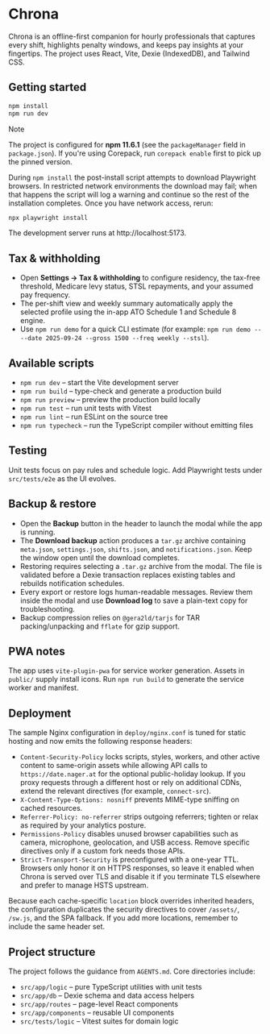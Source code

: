 # Chrona

Chrona is an offline-first companion for hourly professionals that captures every shift, highlights penalty windows, and keeps pay insights at your fingertips. The project uses React, Vite, Dexie (IndexedDB), and Tailwind CSS.

## Getting started

```bash
npm install
npm run dev
```

> [!NOTE]
> The project is configured for **npm 11.6.1** (see the `packageManager` field in `package.json`). If you're using Corepack, run `corepack enable` first to pick up the pinned version.

During `npm install` the post-install script attempts to download Playwright browsers. In restricted network environments the download may fail; when that happens the script will log a warning and continue so the rest of the installation completes. Once you have network access, rerun:

```bash
npx playwright install
```

The development server runs at http://localhost:5173.

## Tax & withholding

- Open **Settings → Tax & withholding** to configure residency, the tax-free threshold, Medicare levy status, STSL repayments, and your assumed pay frequency.
- The per-shift view and weekly summary automatically apply the selected profile using the in-app ATO Schedule 1 and Schedule 8 engine.
- Use `npm run demo` for a quick CLI estimate (for example: `npm run demo -- --date 2025-09-24 --gross 1500 --freq weekly --stsl`).

## Available scripts

- `npm run dev` – start the Vite development server
- `npm run build` – type-check and generate a production build
- `npm run preview` – preview the production build locally
- `npm run test` – run unit tests with Vitest
- `npm run lint` – run ESLint on the source tree
- `npm run typecheck` – run the TypeScript compiler without emitting files

## Testing

Unit tests focus on pay rules and schedule logic. Add Playwright tests under `src/tests/e2e` as the UI evolves.

## Backup & restore

- Open the **Backup** button in the header to launch the modal while the app is running.
- The **Download backup** action produces a `tar.gz` archive containing `meta.json`, `settings.json`, `shifts.json`, and `notifications.json`. Keep the window open until the download completes.
- Restoring requires selecting a `.tar.gz` archive from the modal. The file is validated before a Dexie transaction replaces existing tables and rebuilds notification schedules.
- Every export or restore logs human-readable messages. Review them inside the modal and use **Download log** to save a plain-text copy for troubleshooting.
- Backup compression relies on `@gera2ld/tarjs` for TAR packing/unpacking and `fflate` for gzip support.

## PWA notes

The app uses `vite-plugin-pwa` for service worker generation. Assets in `public/` supply install icons. Run `npm run build` to generate the service worker and manifest.

## Deployment

The sample Nginx configuration in `deploy/nginx.conf` is tuned for static hosting and now emits the following response headers:

- `Content-Security-Policy` locks scripts, styles, workers, and other active content to same-origin assets while allowing API calls to `https://date.nager.at` for the optional public-holiday lookup. If you proxy requests through a different host or rely on additional CDNs, extend the relevant directives (for example, `connect-src`).
- `X-Content-Type-Options: nosniff` prevents MIME-type sniffing on cached resources.
- `Referrer-Policy: no-referrer` strips outgoing referrers; tighten or relax as required by your analytics posture.
- `Permissions-Policy` disables unused browser capabilities such as camera, microphone, geolocation, and USB access. Remove specific directives only if a custom fork needs those APIs.
- `Strict-Transport-Security` is preconfigured with a one-year TTL. Browsers only honor it on HTTPS responses, so leave it enabled when Chrona is served over TLS and disable it if you terminate TLS elsewhere and prefer to manage HSTS upstream.

Because each cache-specific `location` block overrides inherited headers, the configuration duplicates the security directives to cover `/assets/`, `/sw.js`, and the SPA fallback. If you add more locations, remember to include the same header set.

## Project structure

The project follows the guidance from `AGENTS.md`. Core directories include:

- `src/app/logic` – pure TypeScript utilities with unit tests
- `src/app/db` – Dexie schema and data access helpers
- `src/app/routes` – page-level React components
- `src/app/components` – reusable UI components
- `src/tests/logic` – Vitest suites for domain logic
